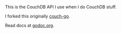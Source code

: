 This is the CouchDB API I use when I do CouchDB stuff.

I forked this originally [couch-go](https://code.google.com/p/couch-go/).

Read docs at [godoc.org](http://godoc.org/github.com/dustin/go-couch).
